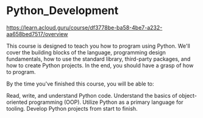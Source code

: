 # Python_Development
https://learn.acloud.guru/course/df3778be-ba58-4be7-a232-aa658bed7517/overview


This course is designed to teach you how to program using Python. We'll cover the building blocks of the language, programming design fundamentals, how to use the standard library, third-party packages, and how to create Python projects. In the end, you should have a grasp of how to program.

By the time you've finished this course, you will be able to:

Read, write, and understand Python code.
Understand the basics of object-oriented programming (OOP).
Utilize Python as a primary language for tooling.
Develop Python projects from start to finish.
